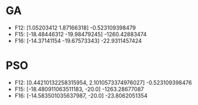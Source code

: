 # GA

- F12: [1.05203412 1.87166318] -0.523109398479
- F15: [-18.48446312 -19.98479245] -1260.42883474
- F16: [-14.37141154 -19.67573343] -22.9311457424

# PSO

- F12: [0.44210132258315954, 2.1010573374976027] -0.523109398476
- F15: [-18.480911063511183, -20.0] -1263.28677087
- F16: [-14.583501035637987, -20.0] -23.8062051354